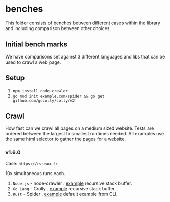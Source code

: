 # benches

This folder consists of benches between different cases within the library and including comparison between other choices.

## Initial bench marks

We have comparisons set against 3 different languages and libs that can be used to crawl a web page.

## Setup

1. `npm install node-crawler`
1. `go mod init example.com/spider && go get github.com/gocolly/colly/v2`

## Crawl

How fast can we crawl all pages on a medium sized website. Tests are ordered between the largest to smallest runtimes needed. All examples use the same html selector to gather the pages for a website.

### v1.6.0

Case: `https://rsseau.fr`

10x simultaneous runs each.

1. `Node.js` - node-crawler
   . [example](./node_crawler.rs) recursive stack buffer.
1. `Go Lang` - Crolly
   . [example](./go_crolly.rs) recursive stack buffer.
1. `Rust` - Spider
   . [example](./crawl.rs) default example from CLI.

